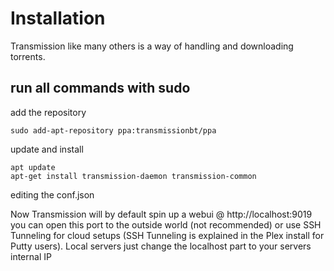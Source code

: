 # Installation 
Transmission like many others is a way of handling and downloading torrents. 

## run all commands with sudo 

add the repository 
```
sudo add-apt-repository ppa:transmissionbt/ppa
```

update and install
```
apt update
apt-get install transmission-daemon transmission-common 
```

editing the conf.json

Now Transmission will by default spin up a webui @ http://localhost:9019 you can open this port to the outside world (not recommended) or use SSH Tunneling for cloud setups (SSH Tunneling is explained in the Plex install for Putty users). Local servers just change the localhost part to your servers internal IP
